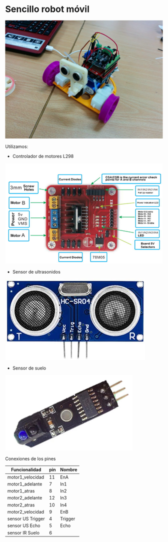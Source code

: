 # Sencillo robot móvil

![](../../imagenes/robot_movil.jpeg)


Utilizamos: 

* Controlador de motores L298 

![](../../../proyectos/imagenes/l298n-function..jpg)

* Sensor de ultrasonidos

![](../../../proyectos/imagenes/HR04.jpeg)

* Sensor de suelo

![](../../../proyectos/imagenes/IR_line_sensor.png)

Conexiones de los pines

Funcionalidad|pin|Nombre
---|---|---
motor1_velocidad|11|EnA
motor1_adelante|7|In1
motor1_atras|8|In2
motor2_adelante|12|In3
motor2_atras|10|In4
motor2_velocidad|9|  EnB
sensor US Trigger|4| Trigger
sensor US Echo|5|Echo
sensor IR Suelo|6|